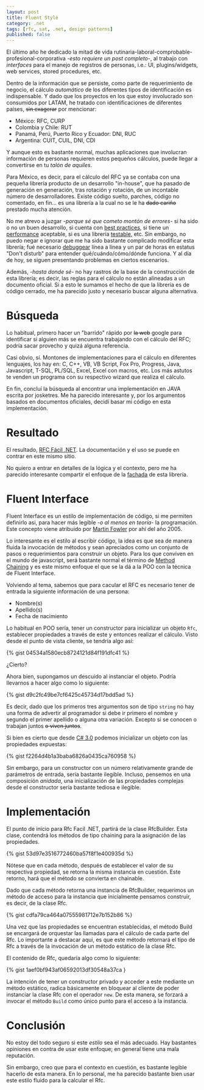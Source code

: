 ```yaml
---
layout: post
title: Fluent Style
category: .net
tags: [rfc, sat, .net, design patterns]
published: false
---
```


El último año he dedicado la mitad de vida rutinaria-laboral-comprobable-profesional-corporativa *-esto requiere un post completo-*, al trabajo con *interfaces* para el manejo de registros de personas, i.e.: UI, plugins/widgets, web services, stored procedures, etc.

Dentro de la información que se persiste, como parte de requerimiento de negocio, el cálculo *automático* de los diferentes tipos de identificación es indispensable. Y dado que los proyectos en los que estoy involucrado son consumidos por LATAM, he tratado con identificaciones de diferentes países, <del>sin exagerar</del> por mencionar:

  - México: RFC, CURP
  - Colombia y Chile: RUT
  - Panamá, Perú, Puerto Rico y Ecuador: DNI, RUC
  - Argentina: CUIT, CUIL, DNI, CDI

Y aunque esto es bastante normal, muchas aplicaciones que involucran información de personas requieren estos pequeños cálculos, puede llegar a convertirse en tu *talón de aquiles*.

Para México, es decir, para el cálculo del RFC ya se contaba con una pequeña librería producto de un desarrollo "in-house", que ha pasado de generación en generación, tras rotación y rotación, de un incontable número de desarrolladores. Existe código suelto, parches, código no comentado, en fin... es una librería a la cual no se le ha <del>dado cariño</del> prestado mucha atención.

No me atrevo a juzgar *-porque sé que cometo montón de errores-* si ha sido o no un buen desarrollo, si cuenta con [best practices](https://en.wikipedia.org/wiki/Best_coding_practices), si tiene un [performance](https://en.wikipedia.org/wiki/Software_performance_testing) aceptable, si es una librería  [testable](https://en.wikipedia.org/wiki/Software_testability), etc. Sin embargo, no puedo negar e ignorar que me ha sido bastante complicado modificar esta librería; fué necesario [debuggear](https://en.wikipedia.org/wiki/Debugging) línea a línea y un par de horas en estatus "Don't disturb" para entender qué/cuándo/cómo/dónde funciona. Y al día de hoy, se siguen presentando problemas en ciertos escenarios.

Además, *-hasta donde sé-* no hay rastros de la base de la construcción de esta librería; es decir, las reglas para el cálculo no están alineadas a un documento oficial. Si a esto le sumamos el hecho de que la librería es de código cerrado, me ha parecido justo y necesario buscar alguna alternativa.

# Búsqueda
Lo habitual, primero hacer un "barrido" rápido por <del>la web</del> google para identificar si alguien más se encuentra trabajando con el cálculo del RFC; podría sacar provecho y quizá alguna referencia.

Casi obvio, sí. Montones de implementaciones para el cálculo en diferentes lenguajes, los hay en: C, C++, VB, VB Script, Fox Pro, Progress, Java, Javascript, T-SQL, PL/SQL, Excel, Excel con macros, etc. Los más astutos te venden un programa con su respectivo wizard que realiza el cálculo.

En fin, concluí la búsqueda al encontrar una implementación en JAVA escrita por josketres. Me ha parecido interesante y, por los argumentos basados en documentos oficiales, decidí basar mi código en esta implementación.

# Resultado
El resultado, [RFC Fácil .NET](). La documentación y el uso se puede en contrar en este mismo sitio.

No quiero a entrar en detalles de la lógica y el contexto, pero me ha parecido interesante compartir el enfoque de la [fachada](https://en.wikipedia.org/wiki/Facade_pattern) de esta librería.

# Fluent Interface
Fluent Interface es un estilo de implementación de código, si me permiten definirlo asi, para hacer más legible *-o al menos en teoría-* la programación. Este concepto viene atribuido por [Martin Fowler](http://martinfowler.com/bliki/FluentInterface.html) por ahí del año 2005.

Lo interesante es el estilo al escribir código, la idea es que sea de manera fluida la invocación de métodos y sean apreciados como un conjunto de pasos o requerimientos para construir un objeto. Para los que conviven en el mundo de javascript, será bastante normal el término de [Method Chaining]() y es este mismo enfoque el que se la dá a la POO con la técnica de Fluent Interface.

Volviendo al tema, sabemos que para cacular el RFC es necesario tener de entrada la siguiente información de una persona:

- Nombre(s)
- Apellido(s)
- Fecha de nacimiento

Lo habitual en POO sería, tener un constructor para inicializar un objeto `Rfc`, establecer propiedades a través de este y entonces realizar el cálculo. Visto desde el punto de vista cliente, se tendría algo así:

{% gist 04534a1580ecb8724121d84f191dfc41 %}

¿Cierto?

Ahora bien, supongamos un descuido al instanciar el objeto. Podría llevarnos a hacer algo como lo siguiente:

{% gist d9c2fc49be7cf6425c45734d17bdd5ad %}

Es decir, dado que los primeros tres argumentos son de tipo `string` no hay una forma de advertir al programador si debe ir primero el nombre y segundo el primer apellido o alguna otra variación. Excepto si se conocen o trabajan juntos <del>o viven juntos</del>.

Si bien es cierto que desde [C# 3.0](https://msdn.microsoft.com/en-us/library/bb308966.aspx#csharp3.0overview_topic13) podemos inicializar un objeto con las propiedades expuestas:

{% gist f2264d4b1a3baba6826a0435ca760958 %}

Sin embargo, para un constructor con un número relativamente grande de parámetros de entrada, sería bastante ilegible. Incluso, pensemos en una composición *anidada*, una inicialización de las propiedades complejas desde el constructor sería bastante tediosa e ilegible.

# Implementación
El punto de inicio para Rfc Facil .NET, partirá de la clase RfcBuilder. Esta clase, contendrá los métodos de tipo chaining para la asignación de las propiedades.

{% gist 53d97e3516772460ba57f8f1e400935d %}

Nótese que en cada método, después de establecer el valor de su respectiva propiedad, se retorna la misma instancia en cuestión. Este retorno, hará que el método se convierta en chainable.

Dado que cada método retorna una instancia de RfcBuilder, requerimos un método de acceso para la instancia que inicialmente pensamos construir, es decir, de la clase Rfc.

{% gist cdfa79ca464a07555981712e7b152b86 %}

Una vez que las propiedades se encuentran establecidas, el método Build se encargará de orquestar las llamadas para el cálculo de cada parte del Rfc. Lo importante a destacar aqui, es que este método retornará el tipo de Rfc a través de la invocación de un método estático de la clase Rfc.

El contenido de Rfc, quedaría algo como lo siguiente:

{% gist 1aef0bf943af06592013df30548a37ca }

La intención de tener un constructor privado y acceder a este mediante un método estático, radica básicamente en bloquear al cliente de poder instanciar la clase Rfc con el operador `new`. De esta manera, se forzará a invocar el método `Build` como único punto para el acceso a la instancia.

# Conclusión
No estoy del todo seguro si este *estilo* sea el más adecuado. Hay bastantes opiniones en contra de usar este enfoque; en general tiene una mala reputación.

Sin embargo, creo que para el contexto en cuestión, es bastante legible hacerlo de esta manera. En lo personal, me ha parecido bastante bien usar este estilo fluido para la calcular el Rfc.
